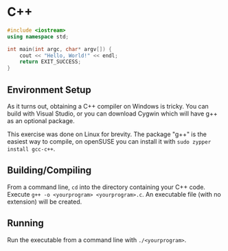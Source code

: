 # C++

```cpp
#include <iostream>
using namespace std;

int main(int argc, char* argv[]) {
    cout << "Hello, World!" << endl;
    return EXIT_SUCCESS;
}
```

## Environment Setup

As it turns out, obtaining a C++ compiler on Windows is tricky.  You can build with Visual Studio, or you can download Cygwin which will have g++ as an optional package.

This exercise was done on Linux for brevity. The package "g++" is the easiest way to compile, on openSUSE you can install it with `sudo zypper install gcc-c++`.

## Building/Compiling

From a command line, `cd` into the directory containing your C++ code.  Execute `g++ -o <yourprogram> <yourprogram>.c`.  An executable file (with no extension) will be created.

## Running

Run the executable from a command line with `./<yourprogram>`.
